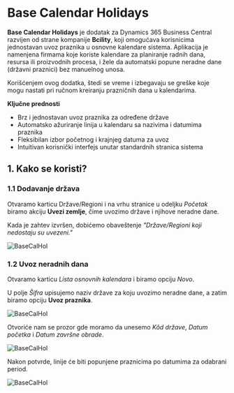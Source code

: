 # Base Calendar Holidays

**Base Calendar Holidays** je dodatak za Dynamics 365 Business Central razvijen od strane kompanije **Bcility**, koji omogućava korisnicima jednostavan uvoz praznika u osnovne kalendare sistema. Aplikacija je namenjena firmama koje koriste kalendare za planiranje radnih dana, resursa ili proizvodnih procesa, i žele da automatski popune neradne dane (državni praznici) bez manuelnog unosa.

Korišćenjem ovog dodatka, štedi se vreme i izbegavaju se greške koje mogu nastati pri ručnom kreiranju prazničnih dana u kalendarima.

**Ključne prednosti**

- Brz i jednostavan uvoz praznika za određene države
- Automatsko ažuriranje linija u kalendaru sa nazivima i datumima praznika
- Fleksibilan izbor početnog i krajnjeg datuma za uvoz
- Intuitivan korisnički interfejs unutar standardnih stranica sistema

## **1. Kako se koristi?**

### **1.1 Dodavanje država**

Otvaramo karticu Države/Regioni i na vrhu stranice u odeljku *Početak* biramo akciju **Uvezi zemlje**, čime uvozimo države i njihove neradne dane.

Kada je zahtev izvršen, dobićemo obaveštenje *"Države/Regioni koji nedostaju su uvezeni."*

![BaseCalHol](../assets/Aplikacije/BaseCalendarHolidays/holiday1.png)

### **1.2 Uvoz neradnih dana**

Otvaramo karticu *Lista osnovnih kalendara* i biramo opciju *Novo*. 

U polje *Šifra* upisujemo naziv države za koju uvozimo neradne dane, a zatim biramo opciju **Uvoz praznika**.

![BaseCalHol](../assets/Aplikacije/BaseCalendarHolidays/holiday2.png)

Otvoriće nam se prozor gde moramo da unesemo *Kôd države*, *Datum početka* i *Datum završne obrade*.

![BaseCalHol](../assets/Aplikacije/BaseCalendarHolidays/holiday3.png)

Nakon potvrde, linije će biti popunjene praznicima po datumima za odabrani period.

![BaseCalHol](../assets/Aplikacije/BaseCalendarHolidays/holiday4.png)


